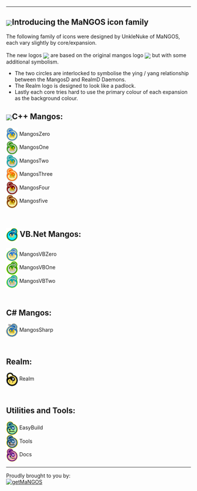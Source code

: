 ----
[<img src="https://www.getmangos.eu/!assets_mangos/currentlogo.gif" width="96" valign="middle"/>](http://getmangos.eu)Introducing the MaNGOS icon family
----

The following family of icons were designed by UnkleNuke of MaNGOS, each vary slightly by core/expansion.
<br><br>The new logos [<img src="https://www.getmangos.eu/!assets_mangos/currentlogo.gif" width="32" valign="middle"/>](http://getmangos.eu) are based on the original mangos logo [<img src="https://www.getmangos.eu/!assets_mangos/oldlogo1.png" width="32" valign="middle"/>](http://getmangos.eu) but with some additional symbolism.<br>
- The two circles are interlocked to symbolise the ying / yang relationship between the MangosD and RealmD Daemons.<br>
- The Realm logo is designed to look like a padlock.<br>
- Lastly each core tries hard to use the primary colour of each expansion as the background colour.

[<img src="https://www.getmangos.eu/!assets_mangos/currentlogo.gif" width="32" valign="middle"/>](http://getmangos.eu)C++ Mangos:<br>
----

[<img src="images/Mangos0.png" width="32" valign="middle"/>](http://getmangos.eu) MangosZero<br>
[<img src="images/Mangos1.png" width="32" valign="middle"/>](http://getmangos.eu) MangosOne<br>
[<img src="images/Mangos2.png" width="32" valign="middle"/>](http://getmangos.eu) MangosTwo<br>
[<img src="images/Mangos3.png" width="32" valign="middle"/>](http://getmangos.eu) MangosThree<br>
[<img src="images/Mangos4.png" width="32" valign="middle"/>](http://getmangos.eu) MangosFour<br>
[<img src="images/Mangos5.png" width="32" valign="middle"/>](http://getmangos.eu) Mangosfive<br>

<br>[<img src="images/MangosVBMain.png" width="32" valign="middle"/>](http://getmangos.eu) VB.Net Mangos:<br>
----

[<img src="images/MangosVB0.png" width="32" valign="middle"/>](http://getmangos.eu) MangosVBZero<br>
[<img src="images/MangosVB1.png" width="32" valign="middle"/>](http://getmangos.eu) MangosVBOne<br>
[<img src="images/MangosVB2.png" width="32" valign="middle"/>](http://getmangos.eu) MangosVBTwo<br>

<br>C# Mangos:<br>
----

[<img src="images/MangosSharp0.png" width="32" valign="middle"/>](http://getmangos.eu) MangosSharp<br>

<br>Realm:<br>
----

[<img src="images/Realm.png" width="32" valign="middle"/>](http://getmangos.eu) Realm<br>

<br>Utilities and Tools:<br>
----

[<img src="images/MangosEasyBuild.png" width="32" valign="middle"/>](http://getmangos.eu) EasyBuild<br>
[<img src="images/MangosTools.png" width="32" valign="middle"/>](http://getmangos.eu) Tools<br>
[<img src="images/Mangosdocs.png" width="32" valign="middle"/>](http://getmangos.eu) Docs<br>

---
Proudly brought to you by:
<br>
[![getMaNGOS](https://www.getmangos.eu/!assets_mangos/logo.png)](http://getmangos.eu)
